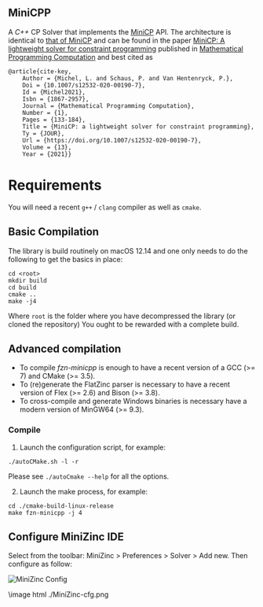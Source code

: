 ## MiniCPP
A *C++* CP Solver that implements the [MiniCP](https://bitbucket.org/minicp/minicp/src/master/) API.
The architecture is identical to [that of MiniCP](http://minicp.org/) and can be found in the paper
[MiniCP: A lightweight solver for constraint programming](https://link.springer.com/article/10.1007/s12532-020-00190-7)
published in [Mathematical Programming Computation](https://www.springer.com/journal/12532) and best cited as

	@article{cite-key,
        Author = {Michel, L. and Schaus, P. and Van Hentenryck, P.},
        Doi = {10.1007/s12532-020-00190-7},
        Id = {Michel2021},
        Isbn = {1867-2957},
        Journal = {Mathematical Programming Computation},
        Number = {1},
        Pages = {133-184},
        Title = {MiniCP: a lightweight solver for constraint programming},
        Ty = {JOUR},
        Url = {https://doi.org/10.1007/s12532-020-00190-7},
        Volume = {13},
        Year = {2021}}
 


# Requirements

You will need a recent `g++` / `clang` compiler as well as `cmake`. 


## Basic Compilation

The library is build routinely on macOS 12.14
and one only needs to do the following to get the basics in place:
```
cd <root>
mkdir build
cd build
cmake ..
make -j4
```
Where `root` is the folder where you have decompressed the library (or cloned the repository)
You ought to be rewarded with a complete build. 

## Advanced compilation

- To compile *fzn-minicpp* is enough to have a recent version of a GCC (>= 7) and CMake (>= 3.5).
- To (re)generate the FlatZinc parser is necessary to have a recent version of Flex (>= 2.6) and Bison (>= 3.8).
- To cross-compile and generate Windows binaries is necessary have a modern version of MinGW64 (>= 9.3).


### Compile
1) Launch the configuration script, for example:
```
./autoCMake.sh -l -r
```
Please see `./autoCmake --help` for all the options.

2) Launch the make process, for example:
```
cd ./cmake-build-linux-release
make fzn-minicpp -j 4
```

## Configure MiniZinc IDE

Select from the toolbar: MiniZinc > Preferences > Solver > Add new. Then configure as follow:

![MiniZinc Config]("./MiniZinc-cfg.png")

\image html ./MiniZinc-cfg.png


